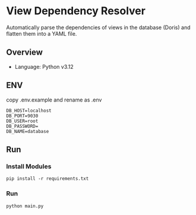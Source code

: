 # View Dependency Resolver

Automatically parse the dependencies of views in the database (Doris) and flatten them into a YAML file.

## Overview

- Language: Python v3.12

## ENV

copy .env.example and rename as .env

```
DB_HOST=localhost
DB_PORT=9030
DB_USER=root
DB_PASSWORD=
DB_NAME=database
```


## Run

### Install Modules

```
pip install -r requirements.txt
```


### Run

```
python main.py
```